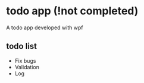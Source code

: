# todo app (!not completed)
A todo app developed with  wpf 

## todo list
- Fix bugs
- Validation
- Log
